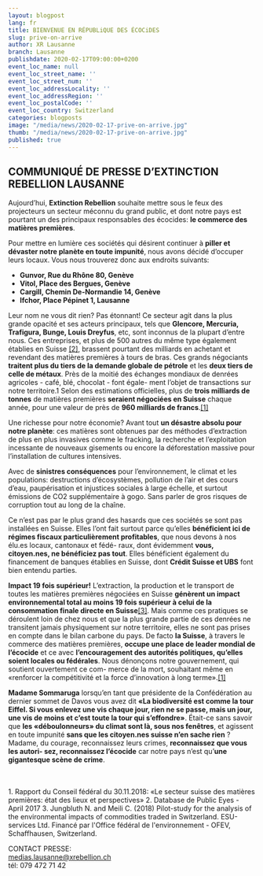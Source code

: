 ```yaml
---
layout: blogpost
lang: fr
title: BIENVENUE EN RÉPUBLiQUE DES ÉCOCiDES
slug: prive-on-arrive
author: XR Lausanne
branch: Lausanne
publishdate: 2020-02-17T09:00:00+0200
event_loc_name: null
event_loc_street_name: ''
event_loc_street_num: ''
event_loc_addressLocality: ''
event_loc_addressRegion: ''
event_loc_postalCode: ''
event_loc_country: Switzerland
categories: blogposts
image: "/media/news/2020-02-17-prive-on-arrive.jpg"
thumb: "/media/news/2020-02-17-prive-on-arrive.jpg"
published: true
---
```


## COMMUNIQUÉ DE PRESSE D’EXTINCTION REBELLION LAUSANNE

Aujourd’hui, **Extinction Rebellion** souhaite mettre sous le feux des projecteurs un secteur méconnu du grand public, et dont notre pays est pourtant un des principaux responsables des écocides: **le commerce des matières premières**.

Pour mettre en lumière ces sociétés qui désirent continuer à **piller et dévaster notre planète en toute impunité**, nous avons décidé d’occuper leurs locaux. Vous nous trouverez donc aux endroits suivants:
- **Gunvor, Rue du Rhône 80, Genève**
- **Vitol, Place des Bergues, Genève**
- **Cargill, Chemin De-Normandie 14, Genève**
- **Ifchor, Place Pépinet 1, Lausanne**

Leur nom ne vous dit rien? Pas étonnant! Ce secteur agit dans la plus grande opacité et ses acteurs principaux, tels que **Glencore, Mercuria, Trafigura, Bunge, Louis Dreyfus**, etc, sont inconnus de la plupart d’entre nous. Ces entreprises, et plus de 500 autres du même type également établies en Suisse [[2]](#ref2), brassent pourtant des milliards en achetant et revendant des matières premières à tours de bras. Ces grands négociants **traitent plus du tiers de la demande globale de pétrole** et les **deux tiers de celle de métaux**. Près de la moitié des échanges mondiaux de denrées agricoles - café, blé, chocolat - font égale- ment l’objet de transactions sur notre territoire.1 Selon des estimations officielles, plus de **trois milliards de tonnes** de matières premières **seraient négociées en Suisse** chaque année, pour une valeur de près de **960 milliards de francs**.[[1]](#ref1)

Une richesse pour notre économie? Avant tout **un désastre absolu pour notre planète**: ces matières sont obtenues par des méthodes d’extraction de plus en plus invasives comme le fracking, la recherche et l’exploitation incessante de nouveaux gisements ou encore la déforestation massive pour l’installation de cultures intensives.

Avec de **sinistres conséquences** pour l’environnement, le climat et les populations: destructions d’écosystèmes, pollution de l’air et des cours d’eau, paupérisation et injustices sociales à large échelle, et surtout émissions de CO2 supplémentaire à gogo. Sans parler de gros risques de corruption tout au long de la chaîne.

Ce n’est pas par le plus grand des hasards que ces sociétés se sont pas installées en Suisse. Elles l’ont fait surtout parce qu’elles **bénéficient ici de régimes fiscaux particulièrement profitables**, que nous devons à nos élu.es locaux, cantonaux et fédé- raux, dont évidemment **vous, citoyen.nes, ne bénéficiez pas tout**. Elles bénéficient également du financement de banques établies en Suisse, dont **Crédit Suisse et UBS** font bien entendu parties.

**Impact 19 fois supérieur!**
L’extraction, la production et le transport de toutes les matières premières négociées en Suisse **génèrent un impact environnemental total au moins 19 fois supérieur à celui de la consommation finale directe en Suisse**[[3]](#ref3). Mais comme ces pratiques se déroulent loin de chez nous et que la plus grande partie de ces denrées ne transitent jamais physiquement sur notre territoire, elles ne sont pas prises en compte dans le bilan carbone du pays. De facto **la Suisse**, à travers le commerce des matières premières, **occupe une place de leader mondial de l’écocide** et ce avec **l’encouragement des autorités politiques, qu’elles soient locales ou fédérales**. Nous dénonçons notre gouvernement, qui soutient ouvertement ce com- merce de la mort, souhaitant même en «renforcer la compétitivité et la force d’innovation à long terme».[[1]](#ref1)

**Madame Sommaruga** lorsqu’en tant que présidente de la Confédération au dernier sommet de Davos vous avez dit **«La biodiversité est comme la tour Eiffel. Si vous enlevez une vis chaque jour, rien ne se passe, mais un jour, une vis de moins et c’est toute la tour qui s’effondre»**.
Était-ce sans savoir que **les «déboulonneurs» du climat sont là, sous nos fenêtres**, et agissent en toute impunité **sans que les citoyen.nes suisse n’en sache rien** ? Madame, du courage, reconnaissez leurs crimes, **reconnaissez que vous les autori- sez, reconnaissez l’écocide** car notre pays n’est qu’**une gigantesque scène de crime**.

<br />
<br />
<a name="ref1">1. Rapport du Conseil fédéral du 30.11.2018: «Le secteur suisse des matières premières: état des lieux et perspectives»</a>  
<a name="ref2">2. Database de Public Eyes - April 2017</a>  
<a name="ref3">3. Jungbluth N. and Meili C. (2018) Pilot-study for the analysis of the environmental impacts of commodities traded in Switzerland. ESU-services Ltd. Financé par l'Office fédéral de l'environnement - OFEV, Schaffhausen, Switzerland.</a>   
<br />

CONTACT PRESSE:  
medias.lausanne@xrebellion.ch  
tél: 079 472 71 42
